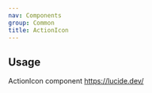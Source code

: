 ```yaml
---
nav: Components
group: Common
title: ActionIcon
---
```


## Usage

ActionIcon component <https://lucide.dev/>

<code src="./demos/index.tsx"></code>

<API></API>
